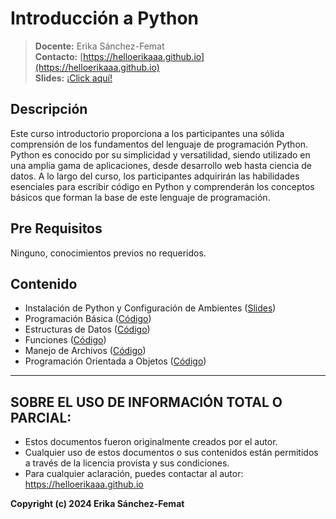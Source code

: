 # Introducción a Python

> **Docente:** Erika Sánchez-Femat <br>
> **Contacto:** [https://helloerikaaa.github.io](https://helloerikaaa.github.io)<br>
> **Slides:** [¡Click aquí!](https://drive.google.com/file/d/16mf9zjkqJFAedsQmBEPSt0iZNgry5IAD/view?usp=sharing)


## Descripción
Este curso introductorio proporciona a los participantes una sólida comprensión de los fundamentos del lenguaje de programación Python. Python es conocido por su simplicidad y versatilidad, siendo utilizado en una amplia gama de aplicaciones, desde desarrollo web hasta ciencia de datos. A lo largo del curso, los participantes adquirirán las habilidades esenciales para escribir código en Python y comprenderán los conceptos básicos que forman la base de este lenguaje de programación.


## Pre Requisitos
Ninguno, conocimientos previos no requeridos.


## Contenido
- Instalación de Python y Configuración de Ambientes ([Slides](https://drive.google.com/file/d/16mf9zjkqJFAedsQmBEPSt0iZNgry5IAD/view?usp=sharing))
- Programación Básica ([Código](https://github.com/helloerikaaa/intro-python/tree/main/basico))
- Estructuras de Datos ([Código](https://github.com/helloerikaaa/intro-python/tree/main/estructuras))
- Funciones ([Código](https://github.com/helloerikaaa/intro-python/tree/main/funciones))
- Manejo de Archivos ([Código](https://github.com/helloerikaaa/intro-python/tree/main/archivos))
- Programación Orientada a Objetos ([Código](https://github.com/helloerikaaa/intro-python/tree/main/poo))


------
## SOBRE EL USO DE INFORMACIÓN TOTAL O PARCIAL:
* Estos documentos fueron originalmente creados por el autor.
* Cualquier uso de estos documentos o sus contenidos están permitidos a través de la licencia provista y sus condiciones.
* Para cualquier aclaración, puedes contactar al autor: https://helloerikaaa.github.io

**Copyright (c) 2024 Erika Sánchez-Femat**